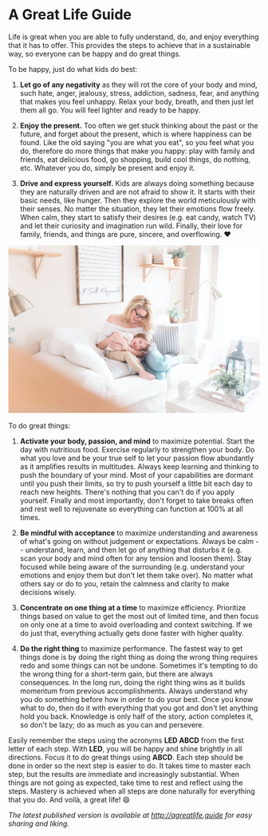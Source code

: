 A Great Life Guide
==================

Life is great when you are able to fully understand, do, and enjoy everything that it has to offer. This provides
the steps to achieve that in a sustainable way, so everyone can be happy and do great things.

To be happy, just do what kids do best:

1. **Let go of any negativity** as they will rot the core of your body and mind, such hate, anger, jealousy, stress,
   addiction, sadness, fear, and anything that makes you feel unhappy. Relax your body, breath, and then just let them
   all go. You will feel lighter and ready to be happy.

2. **Enjoy the present.** Too often we get stuck thinking about the past or the future, and forget about the present,
   which is where happiness can be found. Like the old saying "you are what you eat", so you feel what you do, therefore
   do more things that make you happy: play with family and friends, eat delicious food, go shopping, build cool things,
   do nothing, etc. Whatever you do, simply be present and enjoy it.

3. **Drive and express yourself.** Kids are always doing something because they are naturally driven and are
   not afraid to show it. It starts with their basic needs, like hunger. Then they explore the world meticulously with
   their senses. No matter the situation, they let their emotions flow freely. When calm, they start to satisfy their
   desires (e.g. eat candy, watch TV) and let their curiosity and imagination run wild.
   Finally, their love for family, friends, and things are pure, sincere, and overflowing. :heart:

<img src="great-life-by-paige-cody.jpg">

To do great things:

1. **Activate your body, passion, and mind** to maximize potential. Start the day with nutritious food. Exercise
   regularly to strengthen your body. Do what you love and be your true self to let your passion flow abundantly as it
   amplifies results in multitudes. Always keep learning and thinking to push the boundary of your mind. Most of your
   capabilities are dormant until you push their limits, so try to push yourself a little bit each day to reach new
   heights. There's nothing that you can't do if you apply yourself. Finally and most importantly, don't forget to take
   breaks often and rest well to rejuvenate so everything can function at 100% at all times.

2. **Be mindful with acceptance** to maximize understanding and awareness of what's going on without judgement or
   expectations. Always be calm -- understand, learn, and then let go of anything that disturbs it (e.g. scan your body
   and mind often for any tension and loosen them). Stay focused while being aware of the surrounding (e.g. understand
   your emotions and enjoy them but don't let them take over). No matter what others say or do to you, retain the
   calmness and clarity to make decisions wisely.

3. **Concentrate on one thing at a time** to maximize efficiency. Prioritize things based on value to get the most out
   of limited time, and then focus on only one at a time to avoid overloading and context switching. If we do just that,
   everything actually gets done faster with higher quality.

4. **Do the right thing** to maximize performance. The fastest way to get things done is by doing the right thing as
   doing the wrong thing requires redo and some things can not be undone. Sometimes it's tempting to do the wrong thing
   for a short-term gain, but there are always consequences. In the long run, doing the right thing wins as it builds
   momentum from previous accomplishments. Always understand why you do something before how in order to do your best.
   Once you know what to do, then do it with everything that you got and don't let anything hold you back.
   Knowledge is only half of the story, action completes it, so don't be lazy; do as much as you can and persevere.

Easily remember the steps using the acronyms **LED ABCD** from the first letter of each step. With **LED**, you will be
happy and shine brightly in all directions. Focus it to do great things using **ABCD**. Each step should be done
in order so the next step is easier to do. It takes time to master each step, but the results are immediate
and increasingly substantial. When things are not going as expected, take time to rest and reflect using the steps.
Mastery is achieved when all steps are done naturally for everything that you do. And voilà, a great life! :smile:

*The latest published version is available at http://agreatlife.guide for easy sharing and liking.*
